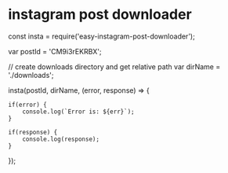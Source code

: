 
# instagram post downloader
const insta = require('easy-instagram-post-downloader');

var postId = 'CM9i3rEKRBX';

// create downloads directory and get relative path
var dirName = './downloads';

insta(postId, dirName, (error, response) => { 
    
    if(error) { 
        console.log(`Error is: ${err}`); 
    }

    if(response) {
        console.log(response);
    }
});


